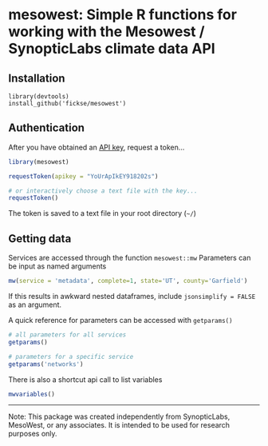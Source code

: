 # mesowest: Simple R functions for working with the Mesowest / SynopticLabs climate data API


## Installation

```
library(devtools)
install_github('fickse/mesowest')
```

## Authentication

After you have obtained an [API key](https://synopticlabs.org/api/guides/?getstarted), request a token...

```r
library(mesowest)

requestToken(apikey = "YoUrApIkEY918202s")

# or interactively choose a text file with the key...
requestToken()

``` 
The token is saved to a text file in your root directory (`~/`)

## Getting data

Services are accessed through the function `mesowest::mw`
Parameters can be input as named arguments 

```r
mw(service = 'metadata', complete=1, state='UT', county='Garfield')

```  
If this results in awkward nested dataframes, include `jsonsimplify = FALSE` as an argument.  


A quick reference for parameters can be accessed with `getparams()`

```r
# all parameters for all services
getparams()

# parameters for a specific service
getparams('networks')
```

There is also a shortcut api call to list variables

```r
mwvariables()
```

---

Note: This package was created independently from SynopticLabs, MesoWest, or any associates. It is intended to be used for research purposes only.

